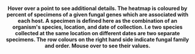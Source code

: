 <p><h4><center>Hover over a point to see additional details. The heatmap is coloured by percent of specimens of a given fungal genes which are associated with each host. A specimen is defined here as the combination of an organism's species, location, and date of collection. I.e two species collected at the same location on different dates are two separate specimens. The row colours on the right hand side indicate fungal family and order. Mouse over to see their values.<br></p></h4></center>
<br>
<br>
